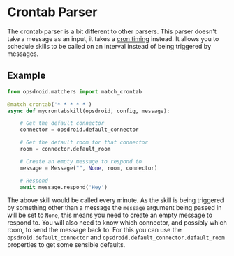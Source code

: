 # Crontab Parser

The crontab parser is a bit different to other parsers. This parser doesn't take a message as an input, it takes a [cron timing](https://en.wikipedia.org/wiki/Cron) instead. It allows you to schedule skills to be called on an interval instead of being triggered by messages.

## Example

```python
from opsdroid.matchers import match_crontab

@match_crontab('* * * * *')
async def mycrontabskill(opsdroid, config, message):

    # Get the default connector
    connector = opsdroid.default_connector

    # Get the default room for that connector
    room = connector.default_room

    # Create an empty message to respond to
    message = Message("", None, room, connector)

    # Respond
    await message.respond('Hey')
```

The above skill would be called every minute. As the skill is being triggered by something other than a message the `message` argument being passed in will be set to `None`, this means you need to create an empty message to respond to. You will also need to know which connector, and possibly which room, to send the message back to. For this you can use the `opsdroid.default_connector` and `opsdroid.default_connector.default_room` properties to get some sensible defaults.
